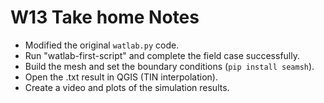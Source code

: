 # W13 Take home Notes

- Modified the original `watlab.py` code.
- Run "watlab-first-script" and complete the field case successfully.  
- Build the mesh and set the boundary conditions (`pip install seamsh`).  
- Open the .txt result in QGIS (TIN interpolation).  
- Create a video and plots of the simulation results.



